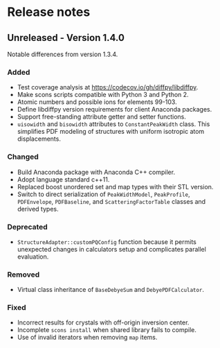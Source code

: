 # Release notes

## Unreleased - Version 1.4.0

Notable differences from version 1.3.4.

### Added

- Test coverage analysis at https://codecov.io/gh/diffpy/libdiffpy.
- Make scons scripts compatible with Python 3 and Python 2.
- Atomic numbers and possible ions for elements 99-103.
- Define libdiffpy version requirements for client Anaconda packages.
- Support free-standing attribute getter and setter functions.
- `uisowidth` and `bisowidth` attributes to `ConstantPeakWidth` class.
  This simplifies PDF modeling of structures with uniform isotropic
  atom displacements.


### Changed

- Build Anaconda package with Anaconda C++ compiler.
- Adopt language standard c++11.
- Replaced boost unordered set and map types with their STL version.
- Switch to direct serialization of `PeakWidthModel`, `PeakProfile`,
  `PDFEnvelope`, `PDFBaseline`, and `ScatteringFactorTable` classes and
  derived types.

### Deprecated

- `StructureAdapter::customPQConfig` function because it permits unexpected
  changes in calculators setup and complicates parallel evaluation.

### Removed

- Virtual class inheritance of `BaseDebyeSum` and `DebyePDFCalculator`.

### Fixed

- Incorrect results for crystals with off-origin inversion center.
- Incomplete `scons install` when shared library fails to compile.
- Use of invalid iterators when removing `map` items.
